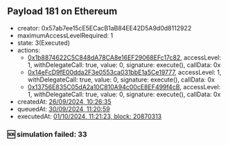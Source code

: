 ## Payload 181 on Ethereum

- creator: 0x57ab7ee15cE5ECacB1aB84EE42D5A9d0d8112922
- maximumAccessLevelRequired: 1
- state: 3(Executed)
- actions:
  - [0x1b8874622C5C848dA78CA8e16EF29068EFc17c82](https://etherscan.io/tx/0x1b8874622C5C848dA78CA8e16EF29068EFc17c82), accessLevel: 1, withDelegateCall: true, value: 0, signature: execute(), callData: 0x
  - [0x14eFcD9fE00dda2F3e0553ca031bbE1a5Ce19777](https://etherscan.io/tx/0x14eFcD9fE00dda2F3e0553ca031bbE1a5Ce19777), accessLevel: 1, withDelegateCall: true, value: 0, signature: execute(), callData: 0x
  - [0x13756E835C05dA2a10C810A94c00cE8EF499f4cB](https://etherscan.io/tx/0x13756E835C05dA2a10C810A94c00cE8EF499f4cB), accessLevel: 1, withDelegateCall: true, value: 0, signature: execute(), callData: 0x
- createdAt: [26/09/2024, 10:26:35](https://etherscan.io/tx/0xddd097b284ffb67807dd1447cd405f55ba9023dff8913b757ecfde9aaae49386)
- queuedAt: [30/09/2024, 11:20:59](https://etherscan.io/tx/0x69afb20503311355f388c098925ea3ac74667d922948c28221a525c0a9c0b48e)
- executedAt: [01/10/2024, 11:21:23, block: 20870313](https://etherscan.io/tx/0xddfd49edaac737cb3708aa3a7e1a06ae728972ae65865a81d1934ce0b136ccdc)

### :sos: simulation failed: 33
